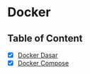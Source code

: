 # Docker

## Table of Content

- [x] [Docker Dasar](Docker%20Dasar.md)
- [x] [Docker Compose](Docker%20Compose.md)